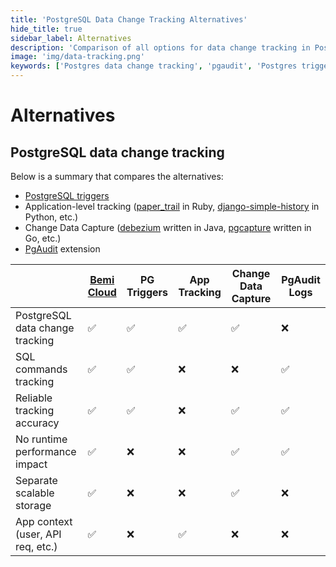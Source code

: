 ```yaml
---
title: 'PostgreSQL Data Change Tracking Alternatives'
hide_title: true
sidebar_label: Alternatives
description: 'Comparison of all options for data change tracking in Postgres.'
image: 'img/data-tracking.png'
keywords: ['Postgres data change tracking', 'pgaudit', 'Postgres triggers', 'Change Data Capture', 'app data tracking']
---
```


# Alternatives

## PostgreSQL data change tracking

Below is a summary that compares the alternatives:

* [PostgreSQL triggers](https://wiki.postgresql.org/wiki/Audit_trigger)
* Application-level tracking ([paper_trail](https://github.com/paper-trail-gem/paper_trail) in Ruby, [django-simple-history](https://github.com/jazzband/django-simple-history) in Python, etc.)
* Change Data Capture ([debezium](https://debezium.io/) written in Java, [pgcapture](https://github.com/replicase/pgcapture) written in Go, etc.)
* [PgAudit](https://www.pgaudit.org/) extension

|                                   | [Bemi Cloud](https://bemi.io/) | PG Triggers | App Tracking | Change Data Capture | PgAudit Logs |
|-----------------------------------|--------------------------------|--------------|-------------|---------------------|--------------|
| PostgreSQL data change tracking   | ✅                             | ✅           | ✅          | ✅                  | ❌           |
| SQL commands tracking             | ✅                             | ✅           | ❌          | ❌                  | ✅           |
| Reliable tracking accuracy        | ✅                             | ✅           | ❌          | ✅                  | ✅           |
| No runtime performance impact     | ✅                             | ❌           | ❌          | ✅                  | ✅           |
| Separate scalable storage         | ✅                             | ❌           | ❌          | ✅                  | ❌           |
| App context (user, API req, etc.) | ✅                             | ❌           | ✅          | ❌                  | ❌           |

